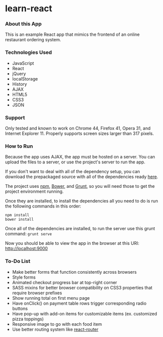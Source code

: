 learn-react
======

### About this App
This is an example React app that mimics the frontend of an online restaurant ordering system.

### Technologies Used
* JavaScript
* React
* jQuery
* localStorage
* History
* AJAX
* HTML5
* CSS3
* JSON

### Support
Only tested and known to work on Chrome 44, Firefox 41, Opera 31, and Internet Explorer 11.
Properly supports screen sizes larger than 317 pixels.

### How to Run
Because the app uses AJAX, the app must be hosted on a server. You can upload the files to a server, or use the project's server to run the app.

If you don't want to deal with all of the dependency setup, you can download the prepackaged source with all of the dependencies ready [here](http://mattlean.com/downloads/learn-react.zip).

The project uses [npm](https://docs.npmjs.com/getting-started/installing-node), [Bower](http://bower.io/#getting-started), and [Grunt](http://gruntjs.com/getting-started), so you will need those to get the project environment running.

Once they are installed, to install the dependencies all you need to do is run the following commands in this order:
```
npm install
bower install
```

Once all of the dependencies are installed, to run the server use this grunt command:
```grunt serve```

Now you should be able to view the app in the browser at this URI: [http://localhost:9000](http://localhost:9000)

### To-Do List
* Make better forms that function consistently across browsers
* Style forms
* Animated checkout progress bar at top-right corner
* SASS mixins for better browser compatibility on CSS3 properties that require browser prefixes
* Show running total on first menu page
* Have onClick() on payment table rows trigger corresponding radio buttons
* Have pop-up with add-on items for customizable items (ex. customized pizza toppings)
* Responsive image to go with each food item
* Use better routing system like [react-router](https://github.com/rackt/react-router)
